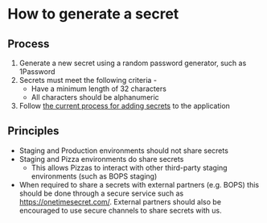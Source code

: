 # How to generate a secret

## Process
1. Generate a new secret using a random password generator, such as 1Password
2. Secrets must meet the following criteria - 
   * Have a minimum length of 32 characters
   * All characters should be alphanumeric
3. Follow [the current process for adding secrets](https://github.com/theopensystemslab/planx-new/blob/main/doc/how-to/secrets/how-to-add-a-secret.md) to the application

## Principles
- Staging and Production environments should not share secrets
- Staging and Pizza environments do share secrets
  - This allows Pizzas to interact with other third-party staging environments (such as BOPS staging)
- When required to share a secrets with external partners (e.g. BOPS) this should be done through a secure service such as https://onetimesecret.com/. External partners should also be encouraged to use secure channels to share secrets with us.